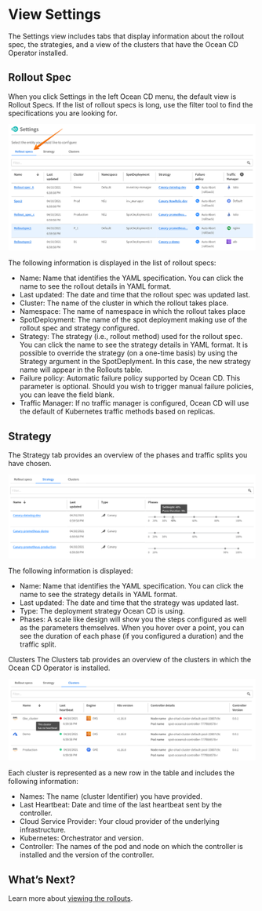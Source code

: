 <meta name="robots" content="noindex">

# View Settings

The Settings view includes tabs that display information about the rollout spec, the strategies, and a view of the clusters that have the Ocean CD Operator installed.

## Rollout Spec

When you click Settings in the left Ocean CD menu, the default view is Rollout Specs. If the list of rollout specs is long, use the filter tool to find the specifications you are looking for.

<img src="/ocean-cd/_media/tutorials-settings-01.png" />

The following information is displayed in the list of rollout specs:
- Name: Name that identifies the YAML specification. You can click the name to see the rollout details in YAML format.
- Last updated: The date and time that the rollout spec was updated last.
- Cluster: The name of the cluster in which the rollout takes place.
- Namespace: The name of namespace in which the rollout takes place
- SpotDeployment: The name of the spot deployment making use of the rollout spec and strategy configured.
- Strategy: The strategy (i.e., rollout method) used for the rollout spec. You can click the name to see the strategy details in YAML format. It is possible to override the strategy (on a one-time basis) by using the Strategy argument in the SpotDeplyment. In this case, the new strategy name will appear in the Rollouts table.
- Failure policy: Automatic failure policy supported by Ocean CD. This parameter is optional. Should you wish to trigger manual failure policies, you can leave the field blank.
- Traffic Manager: If no traffic manager is configured, Ocean CD will use the default of Kubernetes traffic methods based on replicas.

## Strategy

The Strategy tab provides an overview of the phases and traffic splits you have chosen.

<img src="/ocean-cd/_media/tutorials-settings-04.png" />

The following information is displayed:
- Name: Name that identifies the YAML specification. You can click the name to see the strategy details in YAML format.
- Last updated: The date and time that the strategy was updated last.
- Type: The deployment strategy Ocean CD is using.
- Phases: A scale like design will show you the steps configured as well as the parameters themselves. When you hover over a point, you can see the duration of each phase (if you configured a duration) and the traffic split.

Clusters
The Clusters tab provides an overview of the clusters in which the Ocean CD Operator is installed.

<img src="/ocean-cd/_media/tutorials-settings-05.png" />

Each cluster is represented as a new row in the table and includes the following information:
- Names: The name (cluster Identifier) you have provided.
- Last Heartbeat: Date and time of the last heartbeat sent by the controller.
- Cloud Service Provider: Your cloud provider of the underlying infrastructure.
- Kubernetes: Orchestrator and version.
- Controller: The names of the pod and node on which the controller is installed and the version of the controller.

## What’s Next?

Learn more about [viewing the rollouts](ocean-cd/tutorials/view-rollouts/).
